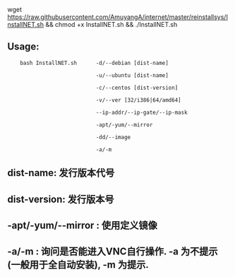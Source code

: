 wget https://raw.githubusercontent.com/AmuyangA/internet/master/reinstallsys/InstallNET.sh && chmod +x InstallNET.sh && ./InstallNET.sh

## Usage:

        bash InstallNET.sh      -d/--debian [dist-name]
        
                                -u/--ubuntu [dist-name]
                                
                                -c/--centos [dist-version]
                                
                                -v/--ver [32/i386|64/amd64]
                                
                                --ip-addr/--ip-gate/--ip-mask
                                
                                -apt/-yum/--mirror
                                
                                -dd/--image
                                
                                -a/-m

## dist-name: 发行版本代号

## dist-version: 发行版本号

## -apt/-yum/--mirror : 使用定义镜像

## -a/-m : 询问是否能进入VNC自行操作. -a 为不提示(一般用于全自动安装), -m 为提示.

